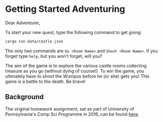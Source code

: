 # Getting Started Adventuring

Dear Adventurer,

To start your new quest, type the following command to get going:

```zsh
cargo run data/castle.json
```

The only two commands are `Go <Room Name>` and `Shoot <Room Name>`. If you forget type `help`, but you won't forget, will you?

The aim of the game is to explore the various castle rooms collecting treasure as you go (without dying of course!). To win the game, you ultimately have to shoot the Wumpus before he (or she) gets you! This game is a battle to the death. Be brave!

## Background

The original homework assignment, set as part of University of Pennsylvania's Comp Sci Programme in 2016, can be found [here](https://github.com/cis198-2016s/homework/tree/master/hw05).